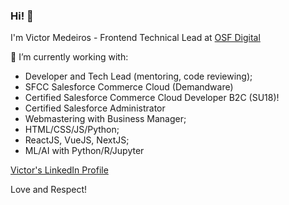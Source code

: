 ### Hi! 👋
I'm Victor Medeiros - Frontend Technical Lead at [OSF Digital](https://osf.digital/)

🔭 I’m currently working with:
- Developer and Tech Lead (mentoring, code reviewing);
- SFCC Salesforce Commerce Cloud (Demandware)
- Certified Salesforce Commerce Cloud Developer B2C (SU18)!
- Certified Salesforce Administrator
- Webmastering with Business Manager;
- HTML/CSS/JS/Python;
- ReactJS, VueJS, NextJS;
- ML/AI with Python/R/Jupyter

[Victor's LinkedIn Profile](https://www.linkedin.com/in/victor-medeiros-623b7711a/?locale=en_US)

Love and Respect!
